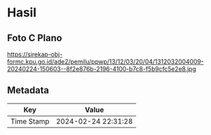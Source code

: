 # Hasil

## Foto C Plano

https://sirekap-obj-formc.kpu.go.id/ade2/pemilu/ppwp/13/12/03/20/04/1312032004009-20240224-150603--8f2e876b-2196-4100-b7c8-f5b9cfc5e2e8.jpg


## Metadata

| Key        | Value               |
| ---------- | ------------------- |
| Time Stamp | 2024-02-24 22:31:28 |



